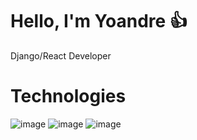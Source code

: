 # Hello, I'm Yoandre :+1:

Django/React Developer

# Technologies
![image](https://img.shields.io/badge/Python-Avanzado-brightgreen?style=for-the-badge&logo=python&logoColor=white)
![image](https://img.shields.io/badge/Django-Avanzado-brightgreen)
![image](https://img.shields.io/badge/React-Medio-yellow)
